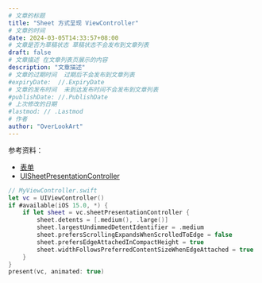 ```yaml
---
# 文章的标题
title: "Sheet 方式呈现 ViewController"
# 文章的时间
date: 2024-03-05T14:33:57+08:00
# 文章是否为草稿状态 草稿状态不会发布到文章列表
draft: false
# 文章描述 在文章列表页展示的内容
description: "文章描述"
# 文章的过期时间  过期后不会发布到文章列表
#expiryDate:  //.ExpiryDate
# 文章的发布时间  未到达发布时间不会发布到文章列表
#publishDate: //.PublishDate
# 上次修改的日期
#lastmod: // .Lastmod
# 作者
author: "OverLookArt"
---
```


参考资料：

* [表单](https://developer.apple.com/cn/design/human-interface-guidelines/sheets)
* [UISheetPresentationController](https://developer.apple.com/documentation/uikit/uisheetpresentationcontroller)

``` swift
// MyViewController.swift
let vc = UIViewController()
if #available(iOS 15.0, *) {
    if let sheet = vc.sheetPresentationController {
        sheet.detents = [.medium(), .large()]
        sheet.largestUndimmedDetentIdentifier = .medium
        sheet.prefersScrollingExpandsWhenScrolledToEdge = false
        sheet.prefersEdgeAttachedInCompactHeight = true
        sheet.widthFollowsPreferredContentSizeWhenEdgeAttached = true
    }
}
present(vc, animated: true)
```